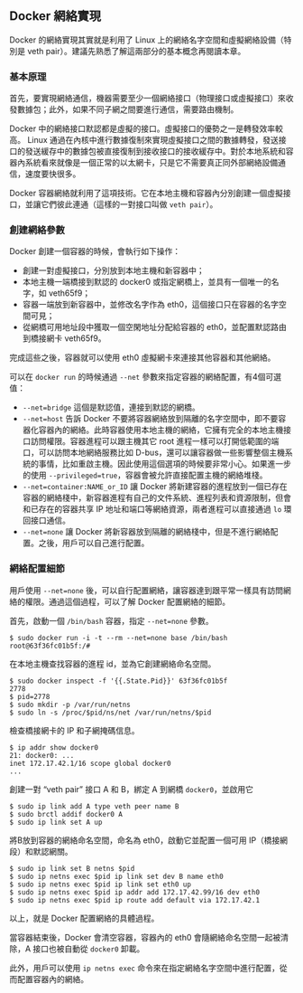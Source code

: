 ## Docker 網絡實現

Docker 的網絡實現其實就是利用了 Linux 上的網絡名字空間和虛擬網絡設備（特別是 veth pair）。建議先熟悉了解這兩部分的基本概念再閱讀本章。

### 基本原理
首先，要實現網絡通信，機器需要至少一個網絡接口（物理接口或虛擬接口）來收發數據包；此外，如果不同子網之間要進行通信，需要路由機制。

Docker 中的網絡接口默認都是虛擬的接口。虛擬接口的優勢之一是轉發效率較高。
Linux 通過在內核中進行數據復制來實現虛擬接口之間的數據轉發，發送接口的發送緩存中的數據包被直接復制到接收接口的接收緩存中。對於本地系統和容器內系統看來就像是一個正常的以太網卡，只是它不需要真正同外部網絡設備通信，速度要快很多。

Docker 容器網絡就利用了這項技術。它在本地主機和容器內分別創建一個虛擬接口，並讓它們彼此連通（這樣的一對接口叫做 `veth pair`）。

### 創建網絡參數
Docker 創建一個容器的時候，會執行如下操作：
* 創建一對虛擬接口，分別放到本地主機和新容器中；
* 本地主機一端橋接到默認的 docker0 或指定網橋上，並具有一個唯一的名字，如 veth65f9；
* 容器一端放到新容器中，並修改名字作為 eth0，這個接口只在容器的名字空間可見；
* 從網橋可用地址段中獲取一個空閑地址分配給容器的 eth0，並配置默認路由到橋接網卡 veth65f9。

完成這些之後，容器就可以使用 eth0 虛擬網卡來連接其他容器和其他網絡。

可以在 `docker run` 的時候通過 `--net` 參數來指定容器的網絡配置，有4個可選值：
* `--net=bridge` 這個是默認值，連接到默認的網橋。
* `--net=host` 告訴 Docker 不要將容器網絡放到隔離的名字空間中，即不要容器化容器內的網絡。此時容器使用本地主機的網絡，它擁有完全的本地主機接口訪問權限。容器進程可以跟主機其它 root 進程一樣可以打開低範圍的端口，可以訪問本地網絡服務比如 D-bus，還可以讓容器做一些影響整個主機系統的事情，比如重啟主機。因此使用這個選項的時候要非常小心。如果進一步的使用 `--privileged=true`，容器會被允許直接配置主機的網絡堆棧。
* `--net=container:NAME_or_ID` 讓 Docker 將新建容器的進程放到一個已存在容器的網絡棧中，新容器進程有自己的文件系統、進程列表和資源限制，但會和已存在的容器共享 IP 地址和端口等網絡資源，兩者進程可以直接通過 `lo` 環回接口通信。
* `--net=none` 讓 Docker 將新容器放到隔離的網絡棧中，但是不進行網絡配置。之後，用戶可以自己進行配置。

### 網絡配置細節
用戶使用 `--net=none` 後，可以自行配置網絡，讓容器達到跟平常一樣具有訪問網絡的權限。通過這個過程，可以了解 Docker 配置網絡的細節。

首先，啟動一個 `/bin/bash` 容器，指定 `--net=none` 參數。
```
$ sudo docker run -i -t --rm --net=none base /bin/bash
root@63f36fc01b5f:/#
```
在本地主機查找容器的進程 id，並為它創建網絡命名空間。
```
$ sudo docker inspect -f '{{.State.Pid}}' 63f36fc01b5f
2778
$ pid=2778
$ sudo mkdir -p /var/run/netns
$ sudo ln -s /proc/$pid/ns/net /var/run/netns/$pid
```
檢查橋接網卡的 IP 和子網掩碼信息。
```
$ ip addr show docker0
21: docker0: ...
inet 172.17.42.1/16 scope global docker0
...
```
創建一對 “veth pair” 接口 A 和 B，綁定 A 到網橋 `docker0`，並啟用它
```
$ sudo ip link add A type veth peer name B
$ sudo brctl addif docker0 A
$ sudo ip link set A up
```
將B放到容器的網絡命名空間，命名為 eth0，啟動它並配置一個可用 IP（橋接網段）和默認網關。
```
$ sudo ip link set B netns $pid
$ sudo ip netns exec $pid ip link set dev B name eth0
$ sudo ip netns exec $pid ip link set eth0 up
$ sudo ip netns exec $pid ip addr add 172.17.42.99/16 dev eth0
$ sudo ip netns exec $pid ip route add default via 172.17.42.1
```
以上，就是 Docker 配置網絡的具體過程。

當容器結束後，Docker 會清空容器，容器內的 eth0 會隨網絡命名空間一起被清除，A 接口也被自動從 `docker0` 卸載。

此外，用戶可以使用 `ip netns exec` 命令來在指定網絡名字空間中進行配置，從而配置容器內的網絡。
